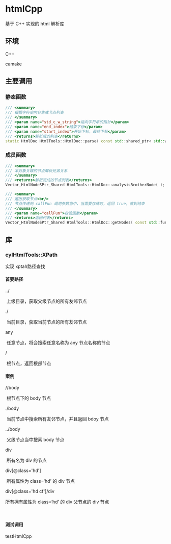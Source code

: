 # htmlCpp

基于 C++ 实现的 html 解析库

## 环境

C++

camake

## 主要调用

### 静态函数

```c++
/// <summary>
/// 根据字符串内容生成节点列表
/// </summary>
/// <param name="std_c_w_string">指向字符串的指针</param>
/// <param name="end_index">结束下标</param>
/// <param name="start_index">开始下标，最终下标</param>
/// <returns>解析后的列表</returns>
static HtmlDoc HtmlTools::HtmlDoc::parse( const std::shared_ptr< std::wstring > std_c_w_string, size_t &end_index, size_t &start_index );


```

### 成员函数

```c++
/// <summary>
/// 本对象关联的节点解析兄弟关系
/// </summary>
/// <returns>解析完成的节点列表</returns>
Vector_HtmlNodeSPtr_Shared HtmlTools::HtmlDoc::analysisBrotherNode( );

```

```c++
/// <summary>
/// 遍历获取节点<br/>
/// 节点传递到 callFun 调用参数当中，当需要存储时，返回 true。直到结束
/// </summary>
/// <param name="callFun">校验函数</param>
/// <returns>返回列表</returns>
Vector_HtmlNodeSPtr_Shared HtmlTools::HtmlDoc::getNodes( const std::function< bool( const HtmlNode_Shared &node ) > &callFun );
```



## 库

### cylHtmlTools::XPath

实现 xptah路径查找

#### 首要路径

../

​	上级目录，获取父级节点的所有友邻节点

./ 

​	当前目录，获取当前节点的所有友邻节点

any

​	任意节点，将会搜索任意名称为 any 节点名称的节点

/ 

​	根节点，返回根部节点

#### 案例

//body

​	根节点下的 body 节点

./body

​	当前节点中搜索所有友邻节点，并且返回 bdoy 节点

../body

​	父级节点当中搜索 body 节点

div

​	所有名为 div 的节点

div[@class='hd']

​	所有属性为 class=‘hd’ 的 div 节点

div[@class='hd cf']/div

所有拥有属性为 class=‘hd’ 的 div 父节点的 div 节点

​	



#### 测试调用

testHtmlCpp